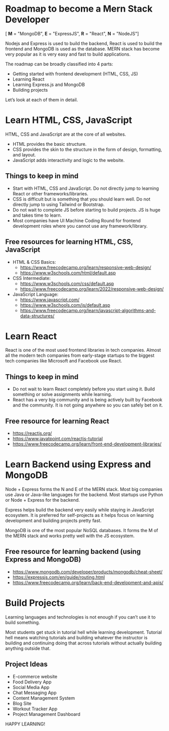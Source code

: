 # Roadmap to become a Mern Stack Developer

[ **M** = "MongoDB", **E** = "ExpressJS", **R** = "React", **N** = "NodeJS"]

Nodejs and Express is used to build the backend, React is used to build the frontend and MongoDB is used as the database. MERN stack has become very popular as it is very easy and fast to build applications.

The roadmap can be broadly classified into 4 parts:

- Getting started with frontend development (HTML, CSS, JS)
- Learning React
- Learning Express.js and MongoDB
- Building projects

Let’s look at each of them in detail.

# Learn HTML, CSS, JavaScript

HTML, CSS and JavaScript are at the core of all websites.

- HTML provides the basic structure.
- CSS provides the skin to the structure in the form of design, formatting, and layout.
- JavaScript adds interactivity and logic to the website.

## Things to keep in mind

- Start with HTML, CSS and JavaScript. Do not directly jump to learning React or other frameworks/libraries.
- CSS is difficult but is something that you should learn well. Do not directly jump to using Tailwind or Bootstrap.
- Do not wait to complete JS before starting to build projects. JS is huge and takes time to learn.
- Most companies have UI Machine Coding Round for frontend development roles where you cannot use any framework/library.

## Free resources for learning HTML, CSS, JavaScript

- HTML & CSS Basics:
  - https://www.freecodecamp.org/learn/responsive-web-design/
  - https://www.w3schools.com/html/default.asp
- CSS Intermediate:
  - https://www.w3schools.com/css/default.asp
  - https://www.freecodecamp.org/learn/2022/responsive-web-design/
- JavaScript Language:
  - https://www.javascript.com/
  - https://www.w3schools.com/js/default.asp
  - https://www.freecodecamp.org/learn/javascript-algorithms-and-data-structures/

# Learn React

React is one of the most used frontend libraries in tech companies. Almost all the modern tech companies from early-stage startups to the biggest tech companies like Microsoft and Facebook use React.

## Things to keep in mind

- Do not wait to learn React completely before you start using it. Build something or solve assignments while learning.
- React has a very big community and is being actively built by Facebook and the community. It is not going anywhere so you can safely bet on it.

## Free resource for learning React

- https://reactjs.org/
- https://www.javatpoint.com/reactjs-tutorial
- https://www.freecodecamp.org/learn/front-end-development-libraries/

# Learn Backend using Express and MongoDB

Node + Express forms the N and E of the MERN stack. Most big companies use Java or Java-like languages for the backend. Most startups use Python or Node + Express for the backend.

Express helps build the backend very easily while staying in JavaScript ecosystem. It is preferred for self-projects as it helps focus on learning development and building projects pretty fast.

MongoDB is one of the most popular NoSQL databases. It forms the M of the MERN stack and works pretty well with the JS ecosystem.

## Free resource for learning backend (using Express and MongoDB)

- https://www.mongodb.com/developer/products/mongodb/cheat-sheet/
- https://expressjs.com/en/guide/routing.html
- https://www.freecodecamp.org/learn/back-end-development-and-apis/

# Build Projects

Learning languages and technologies is not enough if you can’t use it to build something.

Most students get stuck in tutorial hell while learning development. Tutorial hell means watching tutorials and building whatever the instructor is building and continuing doing that across tutorials without actually building anything outside that.

## Project Ideas

- E-commerce website
- Food Delivery App
- Social Media App
- Chat Messaging App
- Content Management System
- Blog Site
- Workout Tracker App
- Project Management Dashboard

HAPPY LEARNING!
